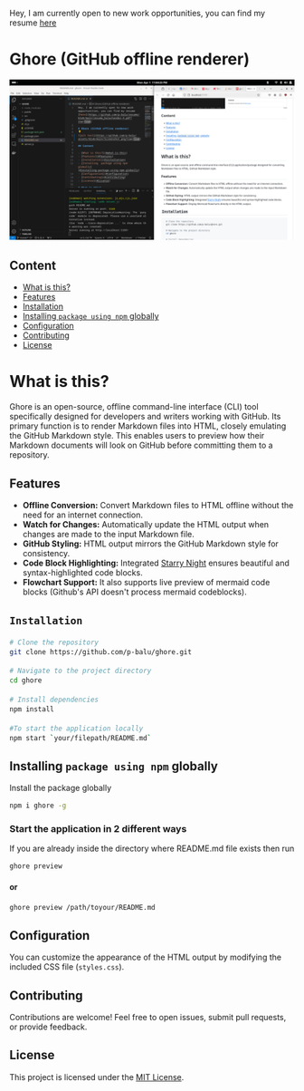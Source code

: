 Hey, I am currently open to new work opportunities, you can find my resume [here](https://github.com/p-balu/resume/blob/main/resume_balachander-4.pdf?raw=true)

# Ghore (GitHub offline renderer)

![alt text](https://github.com/p-balu/assets/blob/main/Screenshot1.png?raw=true)

## Content

- [What is this?](#what-is-this)
- [Features](#features)
- [Installation](#installation)
- [Installing `package using npm` globally](#installing-package-using-npm-globally)
- [Configuration](#configuration)
- [Contributing](#contributing)
- [License](#license)

# What is this?

Ghore is an open-source, offline command-line interface (CLI) tool specifically designed for developers and writers working with GitHub. Its primary function is to render Markdown files into HTML, closely emulating the GitHub Markdown style. This enables users to preview how their Markdown documents will look on GitHub before committing them to a repository.


## Features

- **Offline Conversion:** Convert Markdown files to HTML offline without the need for an internet connection.
- **Watch for Changes:** Automatically update the HTML output when changes are made to the input Markdown file.
- **GitHub Styling:** HTML output mirrors the GitHub Markdown style for consistency.
- **Code Block Highlighting:** Integrated [Starry Night](https://github.com/your-username/starry-night) ensures beautiful and syntax-highlighted code blocks.
- **Flowchart Support:** It also supports live preview of mermaid code blocks (Github's API doesn't process mermaid codeblocks).


## `Installation`

```bash
# Clone the repository
git clone https://github.com/p-balu/ghore.git

# Navigate to the project directory
cd ghore

# Install dependencies
npm install

#To start the application locally
npm start `your/filepath/README.md`
```

## Installing `package using npm` globally

Install the package globally

```sh
npm i ghore -g
```

### Start the application in 2 different ways

If you are already inside the directory where README.md file exists then run

```bash
ghore preview
```

#### or

```sh
ghore preview /path/toyour/README.md
```

## Configuration

You can customize the appearance of the HTML output by modifying the included CSS file (`styles.css`).

## Contributing

Contributions are welcome! Feel free to open issues, submit pull requests, or provide feedback.

## License

This project is licensed under the [MIT License](LICENSE).
